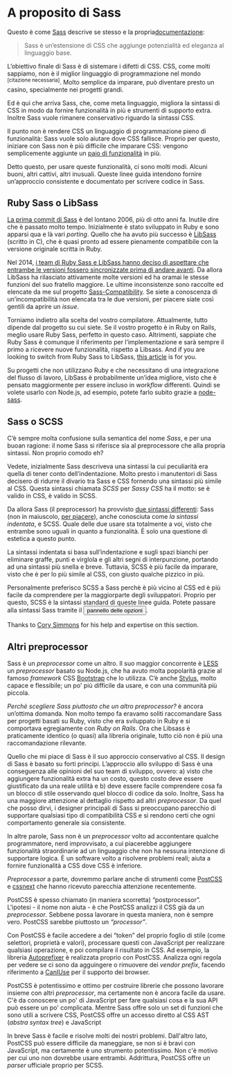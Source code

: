 
# A proposito di Sass

Questo è come [Sass](http://sass-lang.com) descrive se stesso e la propria[documentazione](http://sass-lang.com/documentation/file.SASS_REFERENCE.html):

> Sass è un’estensione di CSS che aggiunge potenzialità ed eleganza al linguaggio base.

L’obiettivo finale di Sass è di sistemare i difetti di CSS. CSS, come molti sappiamo, non è il miglior linguaggio di programmazione nel mondo <sup>[citazione necessaria]</sup>. Molto semplice da imparare, può diventare presto un casino, specialmente nei progetti grandi.

Ed è qui che arriva Sass, che, come meta linguaggio, migliora la sintassi di CSS in modo da fornire funzionalità in più e strumenti di supporto extra. Inoltre Sass vuole rimanere conservativo riguardo la sintassi CSS.

Il punto non è rendere CSS un linguaggio di programmazione pieno di funzionalità: Sass vuole solo aiutare dove CSS fallisce. Proprio per questo, iniziare con Sass non è più difficile che imparare CSS: vengono semplicemente aggiunte un [paio di funzionalità](http://sitepoint.com/sass-reference/) in più.

Detto questo, per usare queste funzionalità, ci sono molti modi. Alcuni buoni, altri cattivi, altri inusuali. Queste linee guida intendono fornire un’approccio consistente e documentato per scrivere codice in Sass.

## Ruby Sass o LibSass

[La prima commit di Sass](https://github.com/hcatlin/sass/commit/fa5048ba405619273e474a50400c7243fbff54fe) è del lontano 2006, più di otto anni fa. Inutile dire che è passato molto tempo. Inizialmente è stato sviluppato in Ruby e sono apparsi qua e là vari _porting_. Quello che ha avuto più
successo è [LibSass](http://webdesign.tutsplus.com/articles/getting-to-know-libsass--cms-23114) (scritto in C), che è quasi pronto ad essere pienamente compatibile con la versione originale scritta in Ruby.

Nel 2014, [i team di Ruby Sass e LibSass hanno deciso di aspettare che entrambe le versioni fossero sincronizzate prima di andare avanti](https://github.com/sass/libsass/wiki/The-LibSass-Compatibility-Plan). Da allora LibSass ha rilasciato attivamente molte versioni ed ha oramai le stesse funzioni del suo fratello maggiore. Le ultime inconsistenze sono raccolte ed elencate da me sul progetto [Sass-Compatibility](http://sass-compatibility.github.io). Se siete a conoscenza di un’incompatibilità non elencata tra le due versioni, per piacere siate così gentili da aprire un _issue_.

Torniamo indietro alla scelta del vostro compilatore. Attualmente, tutto dipende dal progetto su cui siete. Se il vostro progetto è in Ruby on Rails, meglio usare Ruby Sass, perfetto in questo caso. Altrimenti, sappiate che Ruby Sass è comunque il riferimento per l’implementazione e sarà sempre il primo a ricevere nuove funzionalità, rispetto a Libsass. And if you are looking to switch from Ruby Sass to LibSass, [this article](http://www.sitepoint.com/switching-ruby-sass-libsass/) is for you.

Su progetti che non utilizzano Ruby e che necessitano di una integrazione del flusso di lavoro, LibSass è probabilmente un’idea migliore, visto che è pensato maggiormente per essere incluso in _workflow_ differenti. Quindi se volete usarlo con Node.js, ad esempio, potete farlo subito grazie a [node-sass](https://github.com/sass/node-sass).

## Sass o SCSS

C’è sempre molta confusione sulla semantica del nome *Sass*, e per una buoan ragione: il nome Sass si riferisce sia al preprocessore che alla propria sintassi. Non proprio comodo eh?

Vedete, inizialmente Sass descriveva una sintassi la cui peculiarità era quella di tener conto dell’indentazione. Molto presto i manutentori di Sass decisero di ridurre il divario tra Sass e CSS fornendo una sintassi più simile al CSS. Questa sintassi chiamata *SCSS* per *Sassy CSS* ha il motto: se è valido in CSS, è valido in SCSS.

Da allora Sass (il preprocessor) ha provvisto [due sintassi differenti](http://www.sitepoint.com/whats-difference-sass-scss/): Sass (non in maiuscolo, [per piacere](http://sassnotsass.com)), anche conosciuta come *la sintassi indentata*, e SCSS. Quale delle due usare sta totalmente a voi, visto che entrambe sono uguali in quanto a funzionalità. È solo una questione di estetica a questo punto.

La sintassi indentata si basa sull’indentazione e sugli spazi bianchi per eliminare graffe, punti e virglola e gli altri segni di interpunzione, portando ad una sintassi più snella e breve. Tuttavia, SCSS è più facile da imparare, visto che è per lo più simile al CSS, con giusto qualche pizzico in più.

<p>Personalmente preferisco SCSS a Sass perchè è più vicino al CSS ed è più facile da comprendere per la maggiorparte degli sviluppatori. Proprio per questo, SCSS è la sintassi standard di queste linee guida. Potete passare alla sintassi Sass tramite il <button type="button" data-modal-show="options-panel" class="link-like">pannello delle opzioni</button>.</p>





<div class="note">
  <p>Thanks to <a href="https://github.com/corysimmons">Cory Simmons</a> for his help and expertise on this section.</p>
</div>

## Altri preprocessor

Sass è un _preprocessor_ come un altro. Il suo maggior concorrente è [LESS](http://lesscss.org/) un _preprocessor_ basato su Node.js, che ha avuto molta popolarità grazie al famoso _framework_ CSS [Bootstrap](http://getbootstrap.com/) che lo utilizza. C’è anche [Stylus](http://learnboost.github.io/stylus/), molto capace e flessibile; un po' più difficile da usare, e con una communità più piccola.

*Perchè scegliere Sass piuttosto che un altro _preprocessor_?* è ancora un’ottima domanda. Non molto tempo fa eravamo soliti raccomandare Sass per progetti basati su Ruby, visto che era sviluppato in Ruby e si comportava egregiamente con _Ruby on Rails_. Ora che Libsass è praticamente identico (o quasi) alla libreria originale, tutto ciò non è più una raccomandazione rilevante.

Quello che mi piace di Sass è il suo approccio conservativo al CSS. Il design di Sass è basato su forti principi. L’approccio allo sviluppo di Sass è una conseguenza alle opinioni del suo team di sviluppo, ovvero: a) visto che aggiungere funzionalità extra ha un costo, questo costo deve essere giustificato da una reale utilità e b) deve essere facile comprendere cosa fa un blocco di stile osservando quel blocco di codice da solo.
Inoltre, Sass ha una maggiore attenzione al dettaglio rispetto ad altri _preprocessor_. Da quel che posso dirvi, i designer principali di Sass si preoccupano parecchio di supportare qualsiasi tipo di compatibilità CSS e si rendono certi che ogni comportamento generale sia consistente.

In altre parole, Sass non è un _preprocessor_ volto ad accontentare qualche programmatore, nerd improvvisato, a cui piacerebbe aggiungere funzionalità straordinarie ad un linguaggio che non ha nessuna intenzione di supportare logica. È un software volto a risolvere problemi reali; aiuta a fornire funzionalità a CSS dove CSS è inferiore.

_Preprocessor_ a parte, dovremmo parlare anche di strumenti come [PostCSS](https://github.com/postcss/postcss) e [cssnext](https://cssnext.github.io/) che hanno ricevuto parecchia attenzione recentemente. 

PostCSS è spesso chiamato (in maniera scorretta) “postprocessor”. L'ipotesi - il nome non aiuta - è che PostCSS analizzi il CSS già da un _preprocessor_. Sebbene possa lavorare in questa maniera, non è sempre vero. PostCSS sarebbe piuttosto un _“processor”_.

Con PostCSS è facile accedere a dei “token” del proprio foglio di stile (come selettori, proprietà e valori), processare questi con JavaScript per realizzare qualsiasi operazione, e poi compilare il risultato in CSS. Ad esempio, la libreria [Autoprefixer](https://github.com/postcss/autoprefixer) è realizzata proprio con PostCSS. Analizza ogni regola per vedere se ci sono da agguingere o rimuovere dei _vendor prefix_, facendo riferimento a [CanIUse](http://caniuse.com) per il supporto dei browser.

PostCSS è potentissimo e ottimo per costruire librerie che possono lavorare insieme con altri _preprocessor_, ma certamente non è ancora facile da usare. C'è da conoscere un po' di JavaScript per fare qualsiasi cosa e la sua API può essere un po' complicata. Mentre Sass offre solo un set di funzioni che sono utili a scrivere CSS, PostCSS offre un accesso diretto al CSS AST (*abstra syntax tree*) e JavaScript

In breve Sass è facile e risolve molti dei nostri problemi. Dall'altro lato, PostCSS può essere difficile da maneggiare, se non si è bravi con JavaScript, ma certamente è uno strumento potentissimo. Non c'è motivo per cui uno non dovrebbe usare entrambi. Addrittura, PostCSS offre un _parser_ ufficiale proprio per SCSS.
